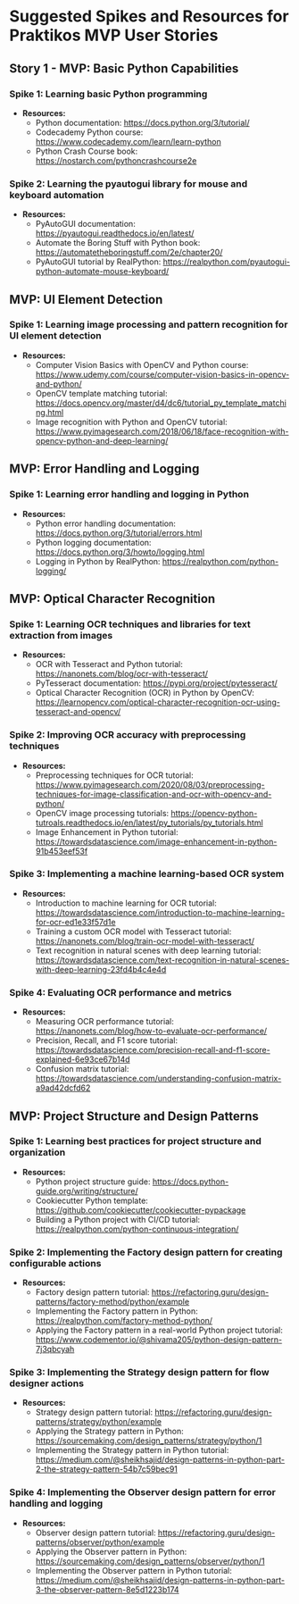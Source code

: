 # Suggested Spikes and Resources for Praktikos MVP User Stories

## Story 1 - MVP: Basic Python Capabilities

### Spike 1: Learning basic Python programming
- **Resources:**
  - Python documentation: https://docs.python.org/3/tutorial/
  - Codecademy Python course: https://www.codecademy.com/learn/learn-python
  - Python Crash Course book: https://nostarch.com/pythoncrashcourse2e

### Spike 2: Learning the pyautogui library for mouse and keyboard automation
- **Resources:**
  - PyAutoGUI documentation: https://pyautogui.readthedocs.io/en/latest/
  - Automate the Boring Stuff with Python book: https://automatetheboringstuff.com/2e/chapter20/
  - PyAutoGUI tutorial by RealPython: https://realpython.com/pyautogui-python-automate-mouse-keyboard/

## MVP: UI Element Detection

### Spike 1: Learning image processing and pattern recognition for UI element detection
- **Resources:**
  - Computer Vision Basics with OpenCV and Python course: https://www.udemy.com/course/computer-vision-basics-in-opencv-and-python/
  - OpenCV template matching tutorial: https://docs.opencv.org/master/d4/dc6/tutorial_py_template_matching.html
  - Image recognition with Python and OpenCV tutorial: https://www.pyimagesearch.com/2018/06/18/face-recognition-with-opencv-python-and-deep-learning/

## MVP: Error Handling and Logging

### Spike 1: Learning error handling and logging in Python
- **Resources:**
  - Python error handling documentation: https://docs.python.org/3/tutorial/errors.html
  - Python logging documentation: https://docs.python.org/3/howto/logging.html
  - Logging in Python by RealPython: https://realpython.com/python-logging/

## MVP: Optical Character Recognition

### Spike 1: Learning OCR techniques and libraries for text extraction from images
- **Resources:**
  - OCR with Tesseract and Python tutorial: https://nanonets.com/blog/ocr-with-tesseract/
  - PyTesseract documentation: https://pypi.org/project/pytesseract/
  - Optical Character Recognition (OCR) in Python by OpenCV: https://learnopencv.com/optical-character-recognition-ocr-using-tesseract-and-opencv/

### Spike 2: Improving OCR accuracy with preprocessing techniques
- **Resources:**
  - Preprocessing techniques for OCR tutorial: https://www.pyimagesearch.com/2020/08/03/preprocessing-techniques-for-image-classification-and-ocr-with-opencv-and-python/
  - OpenCV image processing tutorials: https://opencv-python-tutroals.readthedocs.io/en/latest/py_tutorials/py_tutorials.html
  - Image Enhancement in Python tutorial: https://towardsdatascience.com/image-enhancement-in-python-91b453eef53f

### Spike 3: Implementing a machine learning-based OCR system
- **Resources:**
  - Introduction to machine learning for OCR tutorial: https://towardsdatascience.com/introduction-to-machine-learning-for-ocr-ed1e33f57d1e
  - Training a custom OCR model with Tesseract tutorial: https://nanonets.com/blog/train-ocr-model-with-tesseract/
  - Text recognition in natural scenes with deep learning tutorial: https://towardsdatascience.com/text-recognition-in-natural-scenes-with-deep-learning-23fd4b4c4e4d

### Spike 4: Evaluating OCR performance and metrics
- **Resources:**
  - Measuring OCR performance tutorial: https://nanonets.com/blog/how-to-evaluate-ocr-performance/
  - Precision, Recall, and F1 score tutorial: https://towardsdatascience.com/precision-recall-and-f1-score-explained-6e93ce67b14d
  - Confusion matrix tutorial: https://towardsdatascience.com/understanding-confusion-matrix-a9ad42dcfd62
 
## MVP: Project Structure and Design Patterns

### Spike 1: Learning best practices for project structure and organization
- **Resources:**
  - Python project structure guide: https://docs.python-guide.org/writing/structure/
  - Cookiecutter Python template: https://github.com/cookiecutter/cookiecutter-pypackage
  - Building a Python project with CI/CD tutorial: https://realpython.com/python-continuous-integration/

### Spike 2: Implementing the Factory design pattern for creating configurable actions
- **Resources:**
  - Factory design pattern tutorial: https://refactoring.guru/design-patterns/factory-method/python/example
  - Implementing the Factory pattern in Python: https://realpython.com/factory-method-python/
  - Applying the Factory pattern in a real-world Python project tutorial: https://www.codementor.io/@shivama205/python-design-pattern-7j3qbcyah

### Spike 3: Implementing the Strategy design pattern for flow designer actions
- **Resources:**
  - Strategy design pattern tutorial: https://refactoring.guru/design-patterns/strategy/python/example
  - Applying the Strategy pattern in Python: https://sourcemaking.com/design_patterns/strategy/python/1
  - Implementing the Strategy pattern in Python tutorial: https://medium.com/@sheikhsajid/design-patterns-in-python-part-2-the-strategy-pattern-54b7c59bec91

### Spike 4: Implementing the Observer design pattern for error handling and logging
- **Resources:**
  - Observer design pattern tutorial: https://refactoring.guru/design-patterns/observer/python/example
  - Applying the Observer pattern in Python: https://sourcemaking.com/design_patterns/observer/python/1
  - Implementing the Observer pattern in Python tutorial: https://medium.com/@sheikhsajid/design-patterns-in-python-part-3-the-observer-pattern-8e5d1223b174

